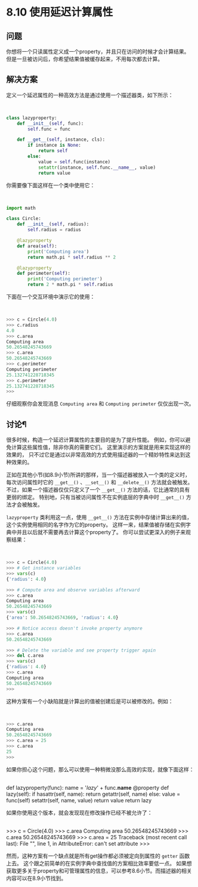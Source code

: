 # 8.10 使用延迟计算属性

## 问题

你想将一个只读属性定义成一个property，并且只在访问的时候才会计算结果。 但是一旦被访问后，你希望结果值被缓存起来，不用每次都去计算。

## 解决方案

定义一个延迟属性的一种高效方法是通过使用一个描述器类，如下所示：


​    
```python
class lazyproperty:
    def __init__(self, func):
        self.func = func

    def __get__(self, instance, cls):
        if instance is None:
            return self
        else:
            value = self.func(instance)
            setattr(instance, self.func.__name__, value)
            return value
```


你需要像下面这样在一个类中使用它：


​    
```python
import math

class Circle:
    def __init__(self, radius):
        self.radius = radius

    @lazyproperty
    def area(self):
        print('Computing area')
        return math.pi * self.radius ** 2

    @lazyproperty
    def perimeter(self):
        print('Computing perimeter')
        return 2 * math.pi * self.radius
```


下面在一个交互环境中演示它的使用：


​    
```python
>>> c = Circle(4.0)
>>> c.radius
4.0
>>> c.area
Computing area
50.26548245743669
>>> c.area
50.26548245743669
>>> c.perimeter
Computing perimeter
25.132741228718345
>>> c.perimeter
25.132741228718345
>>>
```


仔细观察你会发现消息 `Computing area` 和 `Computing perimeter` 仅仅出现一次。

## 讨论¶

很多时候，构造一个延迟计算属性的主要目的是为了提升性能。 例如，你可以避免计算这些属性值，除非你真的需要它们。 这里演示的方案就是用来实现这样的效果的，
只不过它是通过以非常高效的方式使用描述器的一个精妙特性来达到这种效果的。

正如在其他小节(如8.9小节)所讲的那样，当一个描述器被放入一个类的定义时， 每次访问属性时它的 `__get__()` 、`__set__()` 和
`__delete__()` 方法就会被触发。 不过，如果一个描述器仅仅只定义了一个 `__get__()` 方法的话，它比通常的具有更弱的绑定。
特别地，只有当被访问属性不在实例底层的字典中时 `__get__()` 方法才会被触发。

`lazyproperty` 类利用这一点，使用 `__get__()` 方法在实例中存储计算出来的值， 这个实例使用相同的名字作为它的property。
这样一来，结果值被存储在实例字典中并且以后就不需要再去计算这个property了。 你可以尝试更深入的例子来观察结果：


​    
```python
>>> c = Circle(4.0)
>>> # Get instance variables
>>> vars(c)
{'radius': 4.0}

>>> # Compute area and observe variables afterward
>>> c.area
Computing area
50.26548245743669
>>> vars(c)
{'area': 50.26548245743669, 'radius': 4.0}

>>> # Notice access doesn't invoke property anymore
>>> c.area
50.26548245743669

>>> # Delete the variable and see property trigger again
>>> del c.area
>>> vars(c)
{'radius': 4.0}
>>> c.area
Computing area
50.26548245743669
>>>
```


这种方案有一个小缺陷就是计算出的值被创建后是可以被修改的。例如：


​    
```python
>>> c.area
Computing area
50.26548245743669
>>> c.area = 25
>>> c.area
25
>>>
```


如果你担心这个问题，那么可以使用一种稍微没那么高效的实现，就像下面这样：


​    
    def lazyproperty(func):
        name = '_lazy_' + func.__name__
        @property
        def lazy(self):
            if hasattr(self, name):
                return getattr(self, name)
            else:
                value = func(self)
                setattr(self, name, value)
                return value
        return lazy


如果你使用这个版本，就会发现现在修改操作已经不被允许了：


​    
    >>> c = Circle(4.0)
    >>> c.area
    Computing area
    50.26548245743669
    >>> c.area
    50.26548245743669
    >>> c.area = 25
    Traceback (most recent call last):
        File "<stdin>", line 1, in <module>
    AttributeError: can't set attribute
    >>>


然而，这种方案有一个缺点就是所有get操作都必须被定向到属性的 `getter` 函数上去。 这个跟之前简单的在实例字典中查找值的方案相比效率要低一点。
如果想获取更多关于property和可管理属性的信息，可以参考8.6小节。而描述器的相关内容可以在8.9小节找到。

